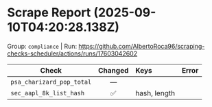 # Scrape Report (2025-09-10T04:20:28.138Z)

Group: `compliance`  |  Run: https://github.com/AlbertoRoca96/scraping-checks-scheduler/actions/runs/17603042602

| Check | Changed | Keys | Error |
|---|:---:|:--|:--|
| `psa_charizard_pop_total` | — |  |  |
| `sec_aapl_8k_list_hash` | ✅ | hash, length |  |
